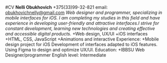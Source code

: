 #CV
**Nelli Obukhovich**
+375(33)99-32-821 email: obukhovichnelly@gmail.com
_Web designer and programmer, specializing in mobile interfaces for iOS. I am completing my studies in this field and have experience in developing user-friendly and attractive interfaces.I strive for constant development, learning new technologies and creating effective and accessible digital products._
+Web design, UX/UI
+iOS interfaces
+HTML, CSS, JavaScript
+Animations and interactive
Experience:
+Mobile design project for iOS
Development of interfaces adapted to iOS features. Using Figma to design and optimize UX/UI.
Education:
+IBBSU Web Designer/programmer
English level:  Intermediate
